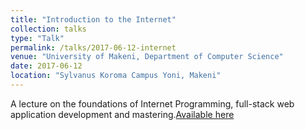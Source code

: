 ```yaml
---
title: "Introduction to the Internet"
collection: talks
type: "Talk"
permalink: /talks/2017-06-12-internet
venue: "University of Makeni, Department of Computer Science"
date: 2017-06-12
location: "Sylvanus Koroma Campus Yoni, Makeni"
---
```


A lecture on the foundations of Internet Programming, full-stack web application development and mastering.[Available here](https://www.slideshare.net/YusufBrima/introduction-to-internet-226928415)
